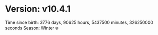 # Version: v10.4.1
Time since birth: 3776 days, 90625 hours, 5437500 minutes, 326250000 seconds
Season: Winter ❄️
